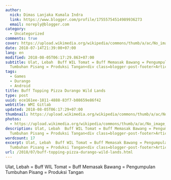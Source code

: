 ```yaml
---
author:
  nick: Dimas Lanjaka Kumala Indra
  link: https://www.blogger.com/profile/17555754514989936273
  email: noreply@blogger.com
category:
  - Uncategorized
comments: true
cover: https://upload.wikimedia.org/wikipedia/commons/thumb/a/ac/No_image_available.svg/2048px-No_image_available.svg.png
date: 2018-07-14T21:39:00+07:00
lang: en
modified: 2018-08-05T06:17:29.863+07:00
subtitle: Ulat, Lebah  Buff WIL Tomat = Buff Memasak Bawang = Pengumpulan
  Tumbuhan Pisang = Produksi Tangan<div class=blogger-post-footer>Article
tags:
  - Games
  - Durango
  - Android
title: Buff Topping Pizza Durango Wild Lands
type: post
uuid: ece161ee-1811-4888-83f7-b08659e86f42
webtitle: WMI Gitlab
updated: 2018-08-05T06:17:29+07:00
thumbnail: https://upload.wikimedia.org/wikipedia/commons/thumb/a/ac/No_image_available.svg/2048px-No_image_available.svg.png
photos:
  - https://upload.wikimedia.org/wikipedia/commons/thumb/a/ac/No_image_available.svg/2048px-No_image_available.svg.png
description: Ulat, Lebah  Buff WIL Tomat = Buff Memasak Bawang = Pengumpulan
  Tumbuhan Pisang = Produksi Tangan<div class=blogger-post-footer>Article
wordcount: 17
excerpt: Ulat, Lebah  Buff WIL Tomat = Buff Memasak Bawang = Pengumpulan
  Tumbuhan Pisang = Produksi Tangan<div class=blogger-post-footer>Article
url: /2018/07/buff-topping-pizza-durango-wild-lands.html
---
```


Ulat, Lebah = Buff WIL  Tomat = Buff Memasak Bawang = Pengumpulan Tumbuhan Pisang = Produksi Tangan